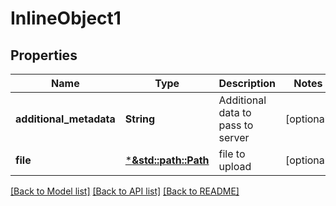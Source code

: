 # InlineObject1

## Properties
Name | Type | Description | Notes
------------ | ------------- | ------------- | -------------
**additional_metadata** | **String** | Additional data to pass to server | [optional] 
**file** | [***&std::path::Path**](&std::path::Path.md) | file to upload | [optional] 

[[Back to Model list]](../README.md#documentation-for-models) [[Back to API list]](../README.md#documentation-for-api-endpoints) [[Back to README]](../README.md)


